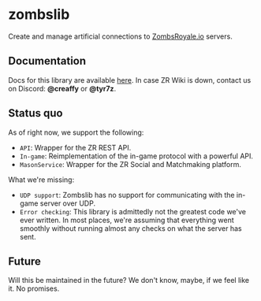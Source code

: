 # zombslib

Create and manage artificial connections to [ZombsRoyale.io](https://zombsroyale.io/) servers.

## Documentation

Docs for this library are available [here](https://zombsroyale.wiki/zombslib/home/). In case ZR Wiki is down, contact us on Discord: **@creaffy** or **@tyr7z**.

## Status quo

As of right now, we support the following:

-   `API`: Wrapper for the ZR REST API.
-   `In-game`: Reimplementation of the in-game protocol with a powerful API.
-   `MasonService`: Wrapper for the ZR Social and Matchmaking platform.

What we're missing:

-   `UDP support`: Zombslib has no support for communicating with the in-game server over UDP.
-   `Error checking`: This library is admittedly not the greatest code we've ever written. In most places, we're assuming that everything went smoothly without running almost any checks on what the server has sent.

## Future

Will this be maintained in the future? We don't know, maybe, if we feel like it. No promises.
